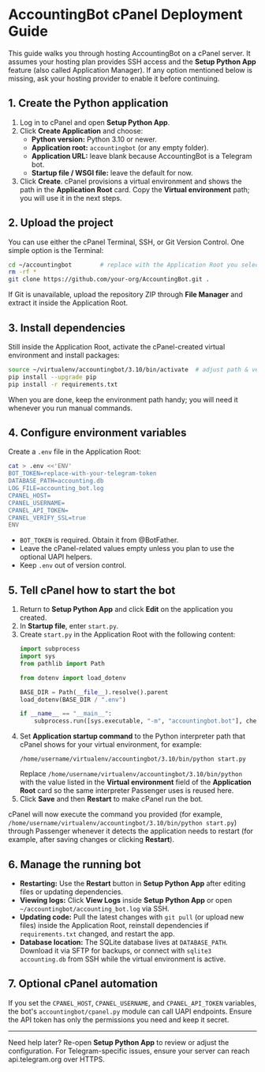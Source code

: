 # AccountingBot cPanel Deployment Guide

This guide walks you through hosting AccountingBot on a cPanel server. It assumes your hosting plan provides SSH access and the **Setup Python App** feature (also called Application Manager). If any option mentioned below is missing, ask your hosting provider to enable it before continuing.

## 1. Create the Python application
1. Log in to cPanel and open **Setup Python App**.
2. Click **Create Application** and choose:
   - **Python version:** Python 3.10 or newer.
   - **Application root:** `accountingbot` (or any empty folder).
   - **Application URL:** leave blank because AccountingBot is a Telegram bot.
   - **Startup file / WSGI file:** leave the default for now.
3. Click **Create**. cPanel provisions a virtual environment and shows the path in the **Application Root** card. Copy the **Virtual environment** path; you will use it in the next steps.

## 2. Upload the project
You can use either the cPanel Terminal, SSH, or Git Version Control. One simple option is the Terminal:
```bash
cd ~/accountingbot        # replace with the Application Root you selected
rm -rf *
git clone https://github.com/your-org/AccountingBot.git .
```
If Git is unavailable, upload the repository ZIP through **File Manager** and extract it inside the Application Root.

## 3. Install dependencies
Still inside the Application Root, activate the cPanel-created virtual environment and install packages:
```bash
source ~/virtualenv/accountingbot/3.10/bin/activate  # adjust path & version shown in cPanel
pip install --upgrade pip
pip install -r requirements.txt
```
When you are done, keep the environment path handy; you will need it whenever you run manual commands.

## 4. Configure environment variables
Create a `.env` file in the Application Root:
```bash
cat > .env <<'ENV'
BOT_TOKEN=replace-with-your-telegram-token
DATABASE_PATH=accounting.db
LOG_FILE=accounting_bot.log
CPANEL_HOST=
CPANEL_USERNAME=
CPANEL_API_TOKEN=
CPANEL_VERIFY_SSL=true
ENV
```
- `BOT_TOKEN` is required. Obtain it from @BotFather.
- Leave the cPanel-related values empty unless you plan to use the optional UAPI helpers.
- Keep `.env` out of version control.

## 5. Tell cPanel how to start the bot
1. Return to **Setup Python App** and click **Edit** on the application you created.
2. In **Startup file**, enter `start.py`.
3. Create `start.py` in the Application Root with the following content:
   ```python
   import subprocess
   import sys
   from pathlib import Path

   from dotenv import load_dotenv

   BASE_DIR = Path(__file__).resolve().parent
   load_dotenv(BASE_DIR / ".env")

   if __name__ == "__main__":
       subprocess.run([sys.executable, "-m", "accountingbot.bot"], check=True)
   ```
4. Set **Application startup command** to the Python interpreter path that cPanel shows for your virtual environment, for
   example:
   ```
   /home/username/virtualenv/accountingbot/3.10/bin/python start.py
   ```
   Replace `/home/username/virtualenv/accountingbot/3.10/bin/python` with the value listed in the **Virtual environment** field
   of the **Application Root** card so the same interpreter Passenger uses is reused here.
5. Click **Save** and then **Restart** to make cPanel run the bot.

cPanel will now execute the command you provided (for example, `/home/username/virtualenv/accountingbot/3.10/bin/python start.py`) through Passenger whenever it detects the application needs to restart (for example, after saving changes or clicking **Restart**).

## 6. Manage the running bot
- **Restarting:** Use the **Restart** button in **Setup Python App** after editing files or updating dependencies.
- **Viewing logs:** Click **View Logs** inside **Setup Python App** or open `~/accountingbot/accounting_bot.log` via SSH.
- **Updating code:** Pull the latest changes with `git pull` (or upload new files) inside the Application Root, reinstall dependencies if `requirements.txt` changed, and restart the app.
- **Database location:** The SQLite database lives at `DATABASE_PATH`. Download it via SFTP for backups, or connect with `sqlite3 accounting.db` from SSH while the virtual environment is active.

## 7. Optional cPanel automation
If you set the `CPANEL_HOST`, `CPANEL_USERNAME`, and `CPANEL_API_TOKEN` variables, the bot's `accountingbot/cpanel.py` module can call UAPI endpoints. Ensure the API token has only the permissions you need and keep it secret.

---
Need help later? Re-open **Setup Python App** to review or adjust the configuration. For Telegram-specific issues, ensure your server can reach api.telegram.org over HTTPS.
